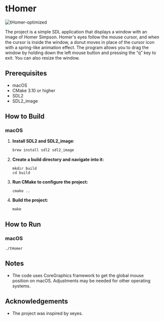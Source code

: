 # tHomer

![tHomer-optimized](https://github.com/user-attachments/assets/8d05abac-d67f-4922-87aa-b3ad8f234570)

The project is a simple SDL application that displays a window with an image of Homer Simpson. Homer's eyes follow the mouse cursor, and when the cursor is inside the window, a donut moves in place of the cursor icon with a spring-like animation effect. The program allows you to drag the window by holding down the left mouse button and pressing the “q” key to exit. You can also resize the window.

## Prerequisites
- macOS
- CMake 3.10 or higher
- SDL2
- SDL2_image

## How to Build

### macOS

1. **Install SDL2 and SDL2_image**:
    ```bash
    brew install sdl2 sdl2_image
    ```
2. **Create a build directory and navigate into it:**
    ```
    mkdir build
    cd build
    ```
3. **Run CMake to configure the project:**
    ```
    cmake ..
    ```
4. **Build the project:**
    ```
    make
    ````

## How to Run
### macOS
```
./tHomer
```



## Notes
- The code uses CoreGraphics framework to get the global mouse position on macOS. Adjustments may be needed for other operating systems.

## Acknowledgements
- The project was inspired by xeyes.
